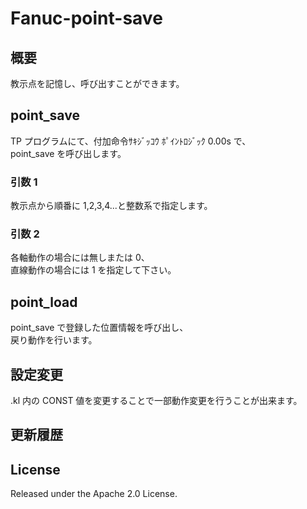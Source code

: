 # Fanuc-point-save

## 概要

教示点を記憶し、呼び出すことができます。

## point_save

TP プログラムにて、付加命令ｻｷｼﾞｯｺｳ ﾎﾟｲﾝﾄﾛｼﾞｯｸ 0.00s で、  
point_save を呼び出します。

### 引数 1

教示点から順番に 1,2,3,4...と整数系で指定します。

### 引数 2

各軸動作の場合には無しまたは 0、  
直線動作の場合には 1 を指定して下さい。

## point_load

point_save で登録した位置情報を呼び出し、  
戻り動作を行います。

## 設定変更

.kl 内の CONST 値を変更することで一部動作変更を行うことが出来ます。

## 更新履歴

## License

Released under the Apache 2.0 License.
